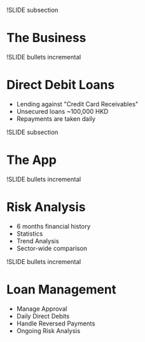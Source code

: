!SLIDE subsection
# The Business

!SLIDE bullets incremental
# Direct Debit Loans
* Lending against "Credit Card Receivables"
* Unsecured loans ~100,000 HKD
* Repayments are taken daily

!SLIDE subsection
# The App

!SLIDE bullets incremental
# Risk Analysis
* 6 months financial history
* Statistics
* Trend Analysis
* Sector-wide comparison

!SLIDE bullets incremental
# Loan Management
* Manage Approval
* Daily Direct Debits
* Handle Reversed Payments
* Ongoing Risk Analysis
